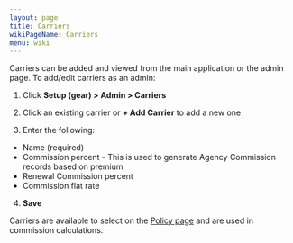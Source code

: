 ```yaml
---
layout: page
title: Carriers
wikiPageName: Carriers
menu: wiki
---
```


Carriers can be added and viewed from the main application or the admin page. To add/edit carriers as an admin:

1. Click **Setup (gear) > Admin > Carriers**

2. Click an existing carrier or **+ Add Carrier** to add a new one

3. Enter the following:
* Name (required)
* Commission percent - This is used to generate Agency Commission records based on premium
* Renewal Commission percent
* Commission flat rate

4. **Save**

Carriers are available to select on the [Policy page](https://github.com/surefyresystems/Surefyre-Systems/wiki/Policies) and are used in commission calculations.

